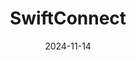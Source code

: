 ---  
layout: startup_page  
title: "SwiftConnect"  
id: "swiftconnect.io"  
permalink: "/swiftconnectswiftconnect.io11142024/"  
website: "https://swiftconnect.io"  
funding_round: "Series B"  
funding_amount: "$37M"  
investors: "Quadri Ventures, HID (part of ASSA ABLOY), Egis Capital Partners, Klingenstein Fields Advisors, Crow Holdings, JLL Spark, Navitas Capital, Tanzola Corp., Spring Rock Capital"  
about: "SwiftConnect provides a network for connecting people to the right place at the right time, offering a seamless access management system. Their platform digitizes access, centralizing and automating processes for ease of use and enhanced security. This system integrates with existing mobile platforms and business systems for broad compatibility."  
markets: "Property Management, Real Estate, Real Time, Web Apps"  
hq: "Stamford, Connecticut, United States"  
founded_year: "2020"  
linkedin: "https://www.linkedin.com/company/swiftconnect"  
twitter: "https://twitter.com/_SwiftConnect"  
instagram: ""  
facebook: ""  
crunchbase: "https://www.crunchbase.com/organization/swiftconnect"  
pitchbook: "https://pitchbook.com/profiles/company/459003-88"  

date_display: "14-Nov-2024"  
date: "2024-11-14"

# SEO Optimization  
meta_title: "SwiftConnect - Series B Funding ($37M)"  
meta_description: "SwiftConnect, SwiftConnect provides a network for connecting people to the right place at the right time, offering a seamless access management system. Their platfo..."  
meta_keywords: "SwiftConnect, Property Management, Real Estate, Real Time, Web Apps, Series B funding"  
canonical_url: "https://startup.projectstartups.com/swiftconnectswiftconnect.io11142024/"  
---